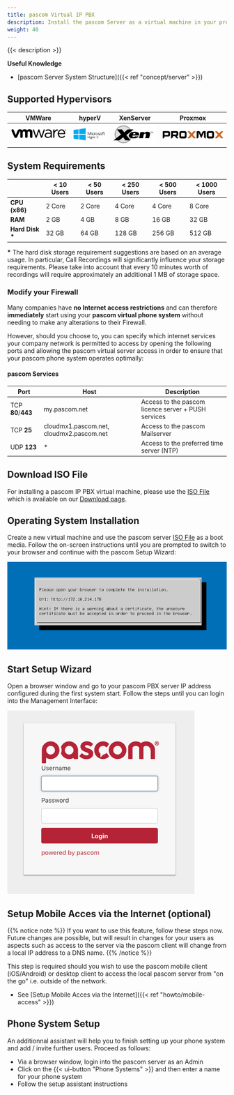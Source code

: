 ```yaml
---
title: pascom Virtual IP PBX
description: Install the pascom Server as a virtual machine in your preferred Hypervisor.
weight: 40
---
```


{{< description >}}

**Useful Knowledge**

 * [pascom Server System Structure]({{< ref "concept/server" >}})

## Supported Hypervisors

|VMWare|hyperV|XenServer|Proxmox|
|---|---|---|---|
|![VMware](vm_vmware.jpg)|![hyperV](vm_hyperv.png)|![xem](vm_xen.png)|![proxmox](vm_proxmox.png)|

## System Requirements

|   |< 10 Users|< 50 Users|< 250 Users|< 500 Users|< 1000 Users|
|---|---|---|---|---|---|
|**CPU (x86)**|2 Core| 2 Core|4 Core| 4 Core|8 Core|
|**RAM**|2 GB|4 GB |8 GB|16 GB|32 GB|
|**Hard Disk \***|32 GB|64 GB|128 GB|256 GB|512 GB|

**\*** The hard disk storage requirement suggestions are based on an average usage. In particular, Call Recordings will significantly influence your storage requirements. Please take into account that every 10 minutes worth of recordings will require approximately an additional 1 MB of storage space.

### Modify your Firewall

Many companies have **no Internet access restrictions** and can therefore **immediately** start using your **pascom virtual phone system** without needing to make any alterations to their Firewall.

However, should you choose to, you can specify which internet services your company network is permitted to access by opening the following ports and allowing the pascom virtual server access in order to ensure that your pascom phone system operates optimally:

#### pascom Services

| Port | Host | Description |
| ---- | ---- | ------------ |
| TCP **80**/**443** | my.pascom.net | Access to the pascom licence server + PUSH services |
| TCP **25** | cloudmx1.pascom.net, cloudmx2.pascom.net | Access to the pascom Mailserver |
| UDP **123** | \* | Access to the preferred time server (NTP) |

## Download ISO File

For installing a pascom IP PBX virtual machine, please use the [ISO File](https://www.pascom.net/en/download/) which is available on our [Download page](https://www.pascom.net/en/download/).

## Operating System Installation

Create a new virtual machine and use the pascom server [ISO File](https://www.pascom.net/en/download/) as a boot media. Follow the on-screen instructions until you are prompted to switch to your browser and continue with the pascom Setup Wizard:

![Operating System Installation](tui.png)

## Start Setup Wizard

Open a browser window and go to your pascom PBX server IP address configured during the first system start. Follow the steps until you can login into the Management Interface:

![pascom Server Management](management.png)

## Setup Mobile Acces via the Internet (optional)

{{% notice note %}}
If you want to use this feature, follow these steps now. Future changes are possible, but will result in changes for your users as aspects such as access to the server via the pascom client will change from a local IP address to a DNS name. 
{{% /notice %}}

This step is required should you wish to use the pascom mobile client (iOS/Android) or desktop client to access the local pascom server from "on the go" i.e. outside of the network. 

 * See [Setup Mobile Acces via the Internet]({{< ref "howto/mobile-access" >}})

## Phone System Setup

An additionnal assistant will help you to finish setting up your phone system and add / invite further users.
Proceed as follows: 

* Via a browser window, login into the pascom server as an Admin
* Click on the {{< ui-button "Phone Systems" >}} and then enter a name for your phone system
* Follow the setup assistant instructions
